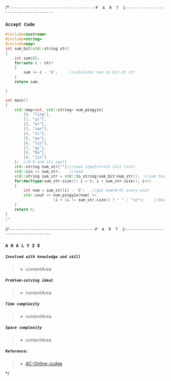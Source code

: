 /*`--------------------------------------P  A  R  T  1--------------------------------------`
### `Accept Code`
```cpp */
#include<iostream>
#include<string>
#include<map>
int sum_bit(std::string str)
{
    int sum{0};
    for(auto c : str)
    {
        sum += c - '0';     //calulater sum to bit of str
    }
    return sum;

}

int main()
{
    std::map<int, std::string> num_pingyin{
        {0, "ling"},
		{1, "yi"},
		{2, "er"},
		{3, "san"},
		{4, "si"},
		{5, "wu"},
		{6, "liu"},
		{7, "qi"},
		{8, "ba"},
		{9, "jiu"}
    };	//0-9 and its spell
    std::string num_str{""};//save input(c++11 init list)
    std::cin >> num_str;    //read
    std::string sum_str = std::to_string(sum_bit(num_str));  //sum tostring
    for(decltype(sum_str.size()) i = 0; i < sum_str.size(); i++)
    {
        int num = sum_str[i] - '0';   //get num(0~9) every unit
        std::cout << num_pingyin[num] <<
                     (i + 1u != sum_str.size() ? " " : "\n");    //deal space_key in the end
    }
    return 0;
}
/*
```
*//*`--------------------------------------P  A  R  T  2-------------------------------------`
### `A N A L Y Z E`
##### `Involved with knowledge and skill`
>+ contentArea
##### `Problem-solving ideal`
>+ contentArea
##### `Time complexity`
>+ contentArea
##### `Space complexity`
>+ contentArea
##### `Reference:`
>+ [AC-Online-Judge](https://github.com/Sunrisepeak/AC-Online-Judge)

*/
